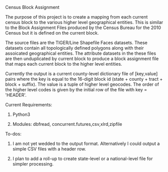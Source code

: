 Census Block Assignment

The purpose of this project is to create a mapping from each current
census block to the various higher level geographical entities. This
is similar to the Block Assignment Files produced by the Census Bureau
for the 2010 Census but it is defined on the current block.

The source files are the TIGER/Line Shapefile Faces datasets. These
datasets contain all topologically defined polygons along with their
assoicated geographical entities. The attribute datasets in the these
files are then unduplicated by current block to produce a block
assignment file that maps each current block to the higher level
entities.

Currently the output is a current county-level dictionary file of
[key,value] pairs where the key is equal to the 16-digit block id
(state + county + tract + block + suffix). The value is a tuple of
higher level geocodes. The order of the higher level codes is given by
the initial row of the file with key = 'HEADER'.

Current Requirements:

1. Python3

2. Modules: dbfread, concurrent.futures,csv,xlrd,zipfile


To-dos:

1. I am not yet wedded to the output format. Alternatively I could
output a simple CSV files with a header row.

2. I plan to add a roll-up to create state-level or a national-level
file for simpler processing.
